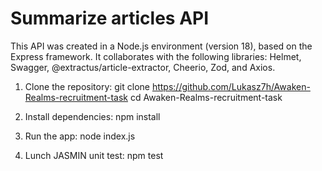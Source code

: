# Summarize articles API

This API was created in a Node.js environment (version 18), based on the Express framework. It collaborates with the following libraries: Helmet, Swagger, @extractus/article-extractor, Cheerio, Zod, and Axios.

1. Clone the repository:
   git clone https://github.com/Lukasz7h/Awaken-Realms-recruitment-task
   cd Awaken-Realms-recruitment-task

2. Install dependencies:
   npm install

2. Run the app:
   node index.js
   
3. Lunch JASMIN unit test:
   npm test
